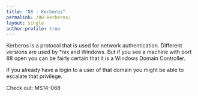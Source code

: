 ```yaml
---
title: "88 - Kerberos"
permalink: /88-kerberos/
layout: single
author-profile: true
---
```


Kerberos is a protocol that is used for network authentication. Different versions are used by *nix and Windows. But if you see a machine with port 88 open you can be fairly certain that it is a Windows Domain Controller.

If you already have a login to a user of that domain you might be able to escalate that privilege.

Check out: MS14-068

